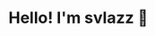 # Hello! I'm svlazz 👋
<!--
### About Me

I am a Junior Systems Administrator passionate about technology and automation. I have experience working with:

- Linux: Administration of Linux operating systems.
- Ansible: Task automation and configuration management.
- Docker: Container creation and management.
- Kubernetes: Container orchestration and application deployment in clusters.
- Terraform: Infrastructure as code for resource management and provisioning.
### Interests
- DevOps: Continuous integration and delivery, automation, and improvement of development and operations processes.
- Cybersecurity: System and network protection, vulnerability analysis, and security practices.
<!--
**svlazz/svlazz** is a ✨ _special_ ✨ repository because its `README.md` (this file) appears on your GitHub profile.

Here are some ideas to get you started:

- 🔭 I’m currently working on ...
- 🌱 I’m currently learning ...
- 👯 I’m looking to collaborate on ...
- 🤔 I’m looking for help with ...
- 💬 Ask me about ...
- 📫 How to reach me: ...
- 😄 Pronouns: ...
- ⚡ Fun fact: ...
-->
